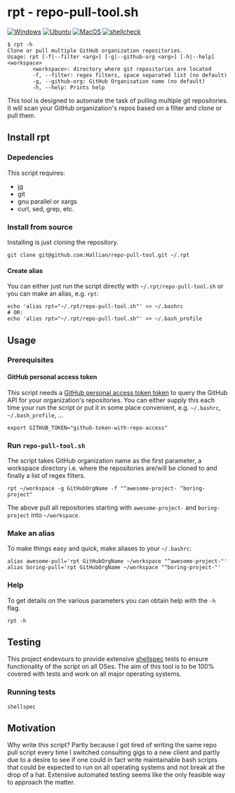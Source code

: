 # rpt - repo-pull-tool.sh

[![Windows](https://github.com/Hallian/repo-pull-tool/workflows/Windows/badge.svg)](https://github.com/Hallian/repo-pull-tool/actions?query=workflow%3AWindows)
[![Ubuntu](https://github.com/Hallian/repo-pull-tool/workflows/Ubuntu/badge.svg)](https://github.com/Hallian/repo-pull-tool/actions?query=workflow%3AUbuntu)
[![MacOS](https://github.com/Hallian/repo-pull-tool/workflows/MacOS/badge.svg)](https://github.com/Hallian/repo-pull-tool/actions?query=workflow%3AMacOS)
[![shellcheck](https://github.com/Hallian/repo-pull-tool/workflows/shellcheck/badge.svg)](https://github.com/Hallian/repo-pull-tool/actions?query=workflow%3Ashellcheck)

```
$ rpt -h
Clone or pull multiple GitHub organization repositories.
Usage: rpt [-f|--filter <arg>] [-g|--github-org <arg>] [-h|--help] <workspace>
        <workspace>: directory where git repositories are located
        -f, --filter: regex filters, space separated list (no default)
        -g, --github-org: GitHub Organisation name (no default)
        -h, --help: Prints help
```

This tool is designed to automate the task of pulling multiple git repositories. It will
scan your GitHub organization's repos based on a filter and clone or pull them.

## Install rpt

### Depedencies

This script requires:
* [jq](https://stedolan.github.io/jq/)
* git
* gnu parallel or xargs
* curl, sed, grep, etc. 

### Install from source

Installing is just cloning the repository. 

```
git clone git@github.com:Hallian/repo-pull-tool.git ~/.rpt
```

#### Create alias

You can either just run the script directly with `~/.rpt/repo-pull-tool.sh` or you can make an alias, e.g. `rpt`:

```
echo 'alias rpt="~/.rpt/repo-pull-tool.sh"' >> ~/.bashrc
# OR:
echo 'alias rpt="~/.rpt/repo-pull-tool.sh"' >> ~/.bash_profile
```

## Usage

### Prerequisites

#### GitHub personal access token

This script needs a [GitHub personal access token token](https://help.github.com/en/github/authenticating-to-github/creating-a-personal-access-token-for-the-command-line) to query the GitHub API for your organization's repositories.
You can either supply this each time your run the script or put it in some place convenient, e.g. `~/.bashrc`, `~/.bash_profile`, ...
```
export GITHUB_TOKEN="github-token-with-repo-access"
```

### Run `repo-pull-tool.sh`

The script takes GitHub organization name as the first parameter, a workspace directory i.e. where the repositories
are/will be cloned to and finally a list of regex filters.

```
rpt ~/workspace -g GitHubOrgName -f "^awesome-project- ^boring-project"
```

The above pull all repositories starting with `awesome-project-` and `boring-project` into `~/workspace`.

### Make an alias

To make things easy and quick, make aliases to your `~/.bashrc`:

```
alias awesome-pull='rpt GitHubOrgName ~/workspace "^awesome-project-"'
alias boring-pull='rpt GitHubOrgName ~/workspace "^boring-project-"'
```


### Help

To get details on the various parameters you can obtain help with the `-h` flag.

```
rpt -h
```

## Testing

This project endevours to provide extensive [shellspec](https://shellspec.info/)
tests to ensure functionality of the script on all OSes. The aim of this tool is
to be 100% covered with tests and work on all major operating systems. 

### Running tests

```
shellspec
```

## Motivation

Why write this script? Partly because I got tired of writing the same repo pull script
every time I switched consulting gigs to a new client and partly due to a desire to see
if one could in fact write maintainable bash scripts that could be expected to run on
all operating systems and not break at the drop of a hat. Extensive automated testing
seems like the only feasible way to approach the matter.
